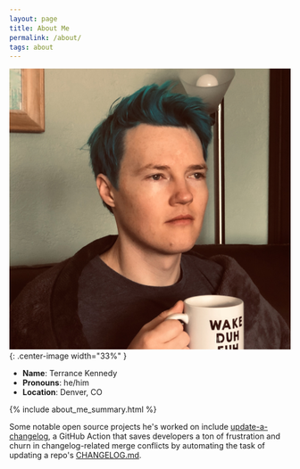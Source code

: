 ```yaml
---
layout: page
title: About Me
permalink: /about/
tags: about
---
```


![profile pic](/images/me.jpg){: .center-image width="33%" }

* **Name**: Terrance Kennedy
* **Pronouns**: he/him
* **Location**: Denver, CO

{% include about_me_summary.html %}

Some notable open source projects he's worked on include [update-a-changelog], a GitHub Action that
saves developers a ton of frustration and churn in changelog-related merge conflicts by automating
the task of updating a repo's [CHANGELOG.md].

[update-a-changelog]: https://github.com/teekennedy/update-a-changelog
[CHANGELOG.md]: https://keepachangelog.com/en/1.1.0/
